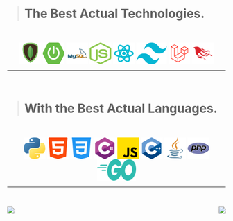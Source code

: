 &nbsp;

> # The Best Actual Technologies.

&nbsp;

<div align="center">
  <img align="center" src="mongodb.png" width="50px" height="50px">
  <img align="center" src="spring-boot.png" width="50px" height="50px">
  <img align="center" src="mysql.png" width="50px" height="50px">
  <img align="center" src="nodejs.png" width="50px" height="50px">
  <img align="center" src="react.png" width="50px" height="50px">
  <img align="center" src="tailwindcss.png" width="70px" height="50px">
  <img align="center" src="images/laravel.png" width="50px" height="50px">
  <img align="center" src="images/phoenix.png" width="50px" height="50px">
</div>

---


&nbsp;

> # With the Best Actual Languages.

&nbsp;

<div align="center">
  <img align="center" src="images/python.png" width="50px" height="50px">
  <img align="center" src="images/html-5.png" width="50px" height="50px">
  <img align="center" src="images/css-3.png" width="50px" height="50px">
  <img align="center" src="images/c-sharp.png" width="50px" height="50px">
  <img align="center" src="images/js.png" width="50px" height="50px">
  <img align="center" src="images/c-.png" width="50px" height="50px">
  <img align="center" src="images/java.png" width="50px" height="50px">
  <img align="center" src="images/php.png" width="50px" height="50px">
  <img align="center" src="golang.png" width="90px" height="50px">
</div>

---

&nbsp;

<div>
  <img align="left" src="https://views.whatilearened.today/views/github/Kentomii/verma-anushka.svg">
  <img align="right" src="https://img.shields.io/badge/Gracias%20por%20visitarme%20Negro-!-1EAEDB.svg">
</div>
